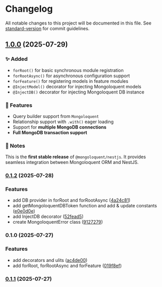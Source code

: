 # Changelog

All notable changes to this project will be documented in this file. See [standard-version](https://github.com/conventional-changelog/standard-version) for commit guidelines.

## [1.0.0](https://github.com/ajatdarojat45/mongoloquent-nestjs/compare/v0.1.2...v1.0.0) (2025-07-29)

### ✨ Added

- `forRoot()` for basic synchronous module registration
- `forRootAsync()` for asynchronous configuration support
- `forFeature()` for registering models in feature modules
- `@InjectModel()` decorator for injecting Mongoloquent models
- `@InjectDB()` decorator for injecting Mongoloquent DB instance

### 🔗 Features

- Query builder support from `Mongoloquent`
- Relationship support with `.with()` eager loading
- Support for **multiple MongoDB connections**
- **Full MongoDB transaction support**

### 🧱 Notes

This is the **first stable release** of `@mongoloquent/nestjs`.
It provides seamless integration between Mongoloquent ORM and NestJS.

### [0.1.2](https://github.com/ajatdarojat45/mongoloquent-nestjs/compare/v0.1.1...v0.1.2) (2025-07-28)

### Features

- add DB provider in forRoot and forRootAsync ([4a24c81](https://github.com/ajatdarojat45/mongoloquent-nestjs/commit/4a24c81cdd3cb3ab2e7f625317af7ae07e9db25c))
- add getMongoloquentDBToken function and add & update constants ([e0e0d0e](https://github.com/ajatdarojat45/mongoloquent-nestjs/commit/e0e0d0eeb471d960b39daf4cc3a1e44492f49317))
- add InjectDB decorator ([52fead5](https://github.com/ajatdarojat45/mongoloquent-nestjs/commit/52fead5431aa3796abe737a71421b0f9d0e0ee79))
- create MongoloquentError class ([9127279](https://github.com/ajatdarojat45/mongoloquent-nestjs/commit/91272797dddf30c68bda9e4b7675fc997df4f002))

### 0.1.0 (2025-07-27)

### Features

- add decorators and ulits ([ac4de00](https://github.com/ajatdarojat45/mongoloquent-nestjs/commit/ac4de0076b0f3e086abde07dfa07fd9338a21431))
- add forRoot, forRootAsync and forFeature ([019f8ef](https://github.com/ajatdarojat45/mongoloquent-nestjs/commit/019f8efee3b92e705751a94cbb8864feff80364e))

### [0.1.1](https://github.com/ajatdarojat45/mongoloquent-nestjs/compare/v0.1.0...v0.1.1) (2025-07-27)
